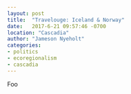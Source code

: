 ```yaml
---
layout: post
title:  "Travelouge: Iceland & Norway"
date:   2017-6-21 09:57:46 -0700
location: "Cascadia"
author: "Jameson Nyeholt"
categories:
- politics
- ecoregionalism
- cascadia
---
```


Foo
